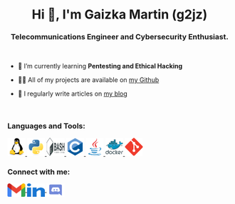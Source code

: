 <h1 align="center">Hi 👋, I'm Gaizka Martin (g2jz)</h1>

<h3 align="center">Telecommunications Engineer and Cybersecurity Enthusiast.</h3>

<br>

- 🌱 I’m currently learning **Pentesting and Ethical Hacking**

- 👨‍💻 All of my projects are available on [my Github](https://github.com/g2jz)

- 📝 I regularly write articles on [my blog](https://g2jz.github.io/)

<!---
- 📄 Know about my experiences [g2jzResume](g2jzResume) 
-->

<br>

<h3 align="left">Languages and Tools:</h3>

<p align="left">
    <a href="https://www.linux.org/" target="_blank" rel="noreferrer">
        <img src="./Images/linux.svg" alt="linux" width="40" height="40"/>
    </a>
    <a href="https://www.python.org" target="_blank" rel="noreferrer">
        <img src="./Images/python.svg" alt="python" width="40" height="40"/>
    </a>
    <a href="https://www.gnu.org/software/bash/" target="_blank" rel="noreferrer">
        <img src="./Images/bash.svg" alt="bash" width="40" height="40"/>
    </a>
    <a href="https://www.cprogramming.com/" target="_blank" rel="noreferrer">
        <img src="./Images/c.svg" alt="c" width="40" height="40"/>
    </a>
    <a href="https://www.java.com" target="_blank" rel="noreferrer">
        <img src="./Images/java.svg" alt="java" width="40" height="40"/>
    </a>
    <a href="https://www.docker.com/" target="_blank" rel="noreferrer">
        <img src="./Images/docker.svg" alt="docker" width="40" height="40"/>
    </a>
    <a href="https://git-scm.com/" target="_blank" rel="noreferrer">
        <img src="./Images/git.svg" alt="git" width="40" height="40"/>
    </a>
</p>

<h3 align="left">Connect with me:</h3>

<p align="left">
    <a href="mailto:gmartinmendiola@gmail.com" target="blank">
        <img align="center" src="./Images/gmail.svg" alt="gaizka-martin" height="30" width="40" />
    </a>
    <a href="https://linkedin.com/in/gaizka-martin" target="blank">
        <img align="center" src="./Images/linkedin.svg" alt="gaizka-martin" height="30" width="40" />
    </a>
    <a href="https://discordapp.com/users/688160476450127877" target="blank">
        <img align="center" src="./Images/discord.svg" alt="7928" height="30" width="40" />
    </a>
</p>
